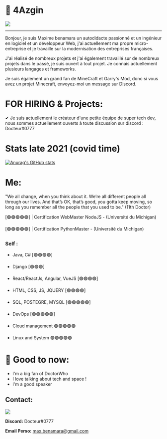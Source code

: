 # 🚀 4Azgin

<img src="https://media4.giphy.com/media/CP1AxXkLuUdFu/giphy.gif?cid=ecf05e47mlp4bbcnsji3210hhhdp65945y0ffqk8qsbdt9mo&rid=giphy.gif&ct=g">
<hr/>
Bonjour, je suis Maxime benamara un autodidacte passionné et un ingénieur en logiciel et un développeur Web, j'ai actuellement ma propre micro-entreprise et je travaille sur la modernisation des entreprises françaises.

J'ai réalisé de nombreux projets et j'ai également travaillé sur de nombreux projets dans le passé, je suis ouvert à tout projet. Je connais actuellement plusieurs langages et frameworks.

Je suis également un grand fan de MineCraft et Garry's Mod, donc si vous avez un projet Minecraft, envoyez-moi un message sur Discord.

# FOR HIRING & Projects:

✔ Je suis actuellement le créateur d'une petite équipe de super tech dev, nous sommes actuellement ouverts à toute discussion sur discord : Docteur#0777

# Stats late 2021 (covid time)
[![Anurag's GitHub stats](https://github-readme-stats.vercel.app/api?username=DoctorWhoFR)](https://github.com/anuraghazra/github-readme-stats)

# Me:

"We all change, when you think about it. We’re all different people all through our lives. And that’s OK, that’s good, you gotta keep moving, so long as you remember all the people that you used to be." (11th Doctor)

 [🟢🟢🟢🟢🟢] | Certification WebMaster NodeJS - (Université du Michigan)


 [🟢🟢🟢🟢🟢] | Certification PythonMaster - (Université du Michigan)


### Self :
  - Java, C#  [🟢🟢🟢🟢] 

  - Django [🟢🟢🟢]

  - React/ReactJs, Angular, VueJS [🟢🟢🟢🟢] 

  - HTML, CSS, JS, JQUERY [🟢🟢🟢🟢] 

  - SQL, POSTEGRE, MYSQL [🟢🟢🟢🟢🟢] 

  - DevOps [🟢🟢🟢🟢🟢]

  - Cloud management 🟢🟢🟢🟢🟢

  - Linux and System 🟢🟢🟢🟢🟢


# 🥰 Good to now:

  - I'm a big fan of DoctorWho
  - I love talking about tech and space !
  - I'm a good speaker 

## Contact: 
<a href="https://discord.gg/FtRRzWJPSM"><img src="https://img.shields.io/badge/Discord-7289DA?style=for-the-badge&logo=discord&logoColor=white"></a> 

**Discord:** Docteur#0777

**Email Perso:** max.benamara@gmail.com
